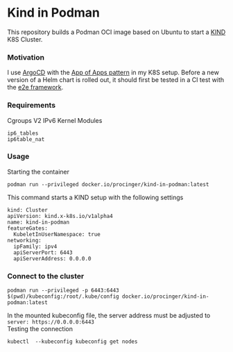 # Kind in Podman

This repository builds a Podman OCI image based on Ubuntu to start a [KIND](https://kind.sigs.k8s.io/) K8S Cluster.

### Motivation

I use [ArgoCD](https://argo-cd.readthedocs.io/en/stable/) with the [App of Apps pattern](https://argo-cd.readthedocs.io/en/stable/operator-manual/cluster-bootstrapping/) in my K8S setup. Before a new version of a Helm chart is rolled out, it should first be tested in a CI test with the [e2e framework](https://github.com/kubernetes-sigs/e2e-framework).

### Requirements

Cgroups V2
IPv6 Kernel Modules
```
ip6_tables
ip6table_nat
```

### Usage
Starting the container
```
podman run --privileged docker.io/procinger/kind-in-podman:latest
```
This command starts a KIND setup with the following settings
```
kind: Cluster
apiVersion: kind.x-k8s.io/v1alpha4
name: kind-in-podman
featureGates:
  KubeletInUserNamespace: true
networking:
  ipFamily: ipv4
  apiServerPort: 6443
  apiServerAddress: 0.0.0.0
```

### Connect to the cluster
``` 
podman run --privileged -p 6443:6443 $(pwd)/kubeconfig:/root/.kube/config docker.io/procinger/kind-in-podman:latest
```
In the mounted kubeconfig file, the server address must be adjusted to\
`server: https://0.0.0.0:6443`\
Testing the connection
```
kubectl  --kubeconfig kubeconfig get nodes
```
